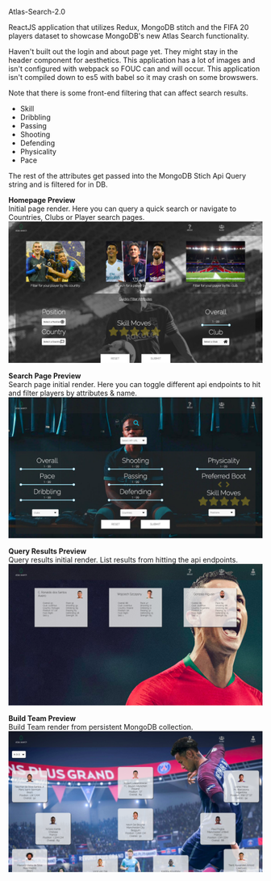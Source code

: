 Atlas-Search-2.0

ReactJS application that utilizes Redux, MongoDB stitch and the FIFA 20 players dataset to showcase MongoDB's new Atlas Search functionality.

Haven't built out the login and about page yet. They might stay in the header component for aesthetics.
This application has a lot of images and isn't configured with webpack so FOUC can and will occur. 
This application isn't compiled down to es5 with babel so it may crash on some browswers. 

Note that there is some front-end filtering that can affect search results.
* Skill
* Dribbling
* Passing
* Shooting
* Defending
* Physicality
* Pace

The rest of the attributes get passed into the MongoDB Stich Api Query string and is filtered for in DB. 

**Homepage Preview** <br />
Initial page render. Here you can query a quick search or navigate to Countries, Clubs or Player search pages.
![Homepage](/github-images/homescreen.png)

**Search Page Preview** <br />
Search page initial render. Here you can toggle different api endpoints to hit and filter players by attributes & name.
![Homepage](/github-images/searchplayer.png)

**Query Results Preview** <br />
Query results initial render. List results from hitting the api endpoints.
![Homepage](/github-images/queryresults.png)

**Build Team Preview** <br />
Build Team render from persistent MongoDB collection. 
![Homepage](/github-images/buildteam.png)

